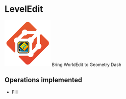# LevelEdit
<img src="logo.png" width="150" alt="logo" />
Bring WorldEdit to Geometry Dash

## Operations implemented
- Fill
